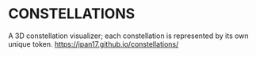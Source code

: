 # CONSTELLATIONS

A 3D constellation visualizer; each constellation is represented by its own unique token.
https://jpan17.github.io/constellations/
